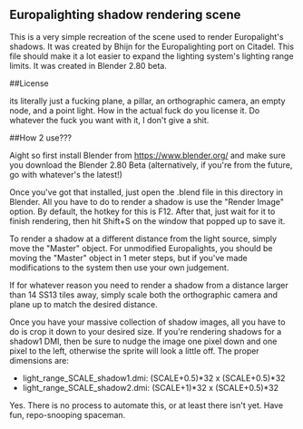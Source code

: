 ## Europalighting shadow rendering scene

This is a very simple recreation of the scene used to render Europalight's shadows. It was created by Bhijn for the Europalighting port on Citadel. This file should make it a lot easier to expand the lighting system's lighting range limits. It was created in Blender 2.80 beta.

##License

its literally just a fucking plane, a pillar, an orthographic camera, an empty node, and a point light. How in the actual fuck do you license it. Do whatever the fuck you want with it, I don't give a shit.

##How 2 use???

Aight so first install Blender from https://www.blender.org/ and make sure you download the Blender 2.80 Beta (alternatively, if you're from the future, go with whatever's the latest!)

Once you've got that installed, just open the .blend file in this directory in Blender.
All you have to do to render a shadow is use the "Render Image" option. By default, the hotkey for this is F12. After that, just wait for it to finish rendering, then hit Shift+S on the window that popped up to save it.

To render a shadow at a different distance from the light source, simply move the "Master" object. For unmodified Europalights, you should be moving the "Master" object in 1 meter steps, but if you've made modifications to the system then use your own judgement.

If for whatever reason you need to render a shadow from a distance larger than 14 SS13 tiles away, simply scale both the orthographic camera and plane up to match the desired distance.

Once you have your massive collection of shadow images, all you have to do is crop it down to your desired size. If you're rendering shadows for a shadow1 DMI, then be sure to nudge the image one pixel down and one pixel to the left, otherwise the sprite will look a little off. The proper dimensions are:
- light_range_SCALE_shadow1.dmi:  (SCALE+0.5)\*32 x (SCALE+0.5)\*32
- light_range_SCALE_shadow2.dmi: (SCALE+1)\*32 x (SCALE+0.5)\*32

Yes. There is no process to automate this, or at least there isn't yet. Have fun, repo-snooping spaceman.